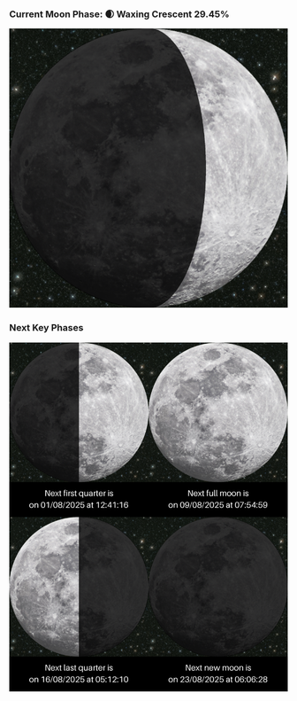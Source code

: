 ### Current Moon Phase: 🌒 Waxing Crescent 29.45%
![Moon Phase](moonphase.png)
### Next Key Phases
![Gallery](gallery.png)